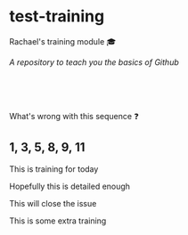 # test-training
Rachael's training module :mortar_board:

*A repository to teach you the basics of Github*

<br>
<br>
<br>

What's wrong with this sequence :question:

## 1, 3, 5, 8, 9, 11


This is training for today 

Hopefully this is detailed enough 

This will close the issue 


This is some extra training


